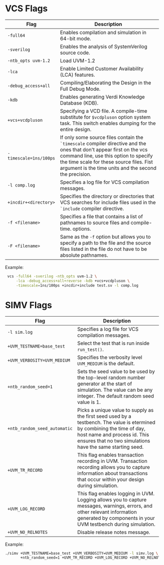 

# VCS Flags

| Flag                   | Description                                                                                                                                                                                                                                                             |
| ---------------------- | ----------------------------------------------------------------------------------------------------------------------------------------------------------------------------------------------------------------------------------------------------------------------- |
| `-full64`              | Enables compilation and simulation in 64-bit mode.                                                                                                                                                                                                                      |
| `-sverilog`            | Enables the analysis of SystemVerilog source code.                                                                                                                                                                                                                      |
| `-ntb_opts uvm-1.2`    | Load UVM-1.2                                                                                                                                                                                                                                                            |
| `-lca`                 | Enable Limited Customer Availability (LCA) features.                                                                                                                                                                                                                    |
| `-debug_access+all`    | Compiling/Elaborating the Design in the Full Debug Mode.                                                                                                                                                                                                                |
| `-kdb`                 | Enables generating Verdi Knowledge Database (KDB).                                                                                                                                                                                                                      |
| `+vcs+vcdpluson`       | Specifying a VCD file. A compile-time substitute for `$vcdpluson` option system task. This switch enables dumping for the entire design.                                                                                                                                |
| `-timescale=1ns/100ps` | If only some source files contain the `` `timescale `` compiler directive and the ones that don't appear first on the vcs command line, use this option to specify the time scale for these source files. Fist argument is the time units and the second the precision. |
| `-l comp.log`          | Specifies a log file for VCS compilation messages.                                                                                                                                                                                                                      |
| `+incdir+<directory>`  | Specifies the directory or directories that VCS searches for include files used in the `` `include `` compiler directive.                                                                                                                                               |
| `-f <filename>`        | Specifies a file that contains a list of pathnames to source files and compile-time. options.                                                                                                                                                                           |
| `-F <filename>`        | Same as the `-f` option but allows you to specify a path to the file and the source files listed in the file do not have to be absolute pathnames.                                                                                                                      |

Example:

```bash
 vcs -full64 -sverilog -ntb_opts uvm-1.2 \
     -lca -debug_access+all+reverse -kdb +vcs+vcdpluson \
     -timescale=1ns/100ps +incdir+include test.sv -l comp.log
```

# SIMV Flags

| Flag                         | Description                                                                                                                                                                                                            |
| ---------------------------- | ---------------------------------------------------------------------------------------------------------------------------------------------------------------------------------------------------------------------- |
| `-l sim.log`                 | Specifies a log file for VCS compilation messages.                                                                                                                                                                     |
| `+UVM_TESTNAME=base_test`    | Select the test that is run inside `run_test()`.                                                                                                                                                                       |
| `+UVM_VERBOSITY=UVM_MEDIUM`  | Specifies the verbosity level `UVM_MEDIUM` is the default.                                                                                                                                                             |
| `+ntb_random_seed=1`         | Sets the seed value to be used by the top-level random number generator at the start of simulation. The value can be any integer. The default random seed value is 1.                                                  |
| `+ntb_random_seed_automatic` | Picks a unique value to supply as the first seed used by a testbench. The value is etermined by combining the time of day, host name and process id. This ensures that no two simulations have the same starting seed. |
| `+UVM_TR_RECORD`             | This flag enables transaction recording in UVM. Transaction recording allows you to capture information about transactions that occur within your design during simulation.                                            |
| `+UVM_LOG_RECORD`            | This flag enables logging in UVM. Logging allows you to capture messages, warnings, errors, and other relevant information generated by components in your UVM testbench during simulation.                            |
| `+UVM_NO_RELNOTES`           | Disable release notes message.                                                                                                                                                                                         |

Example:


```bash
./simv +UVM_TESTNAME=base_test +UVM_VERBOSITY=UVM_MEDIUM -l simv.log \
       +ntb_random_seed=1 +UVM_TR_RECORD +UVM_LOG_RECORD +UVM_NO_RELNOTES
```
